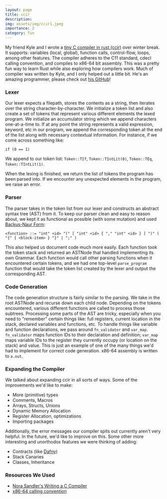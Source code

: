 ```yaml
---
layout: page
title: ccir
description:
img: assets/img/ccir1.jpeg
importance: 2
category: fun
---
```


My friend Kyle and I wrote a [tiny C compiler in rust (ccir)](https://github.com/KyleleeSea/ccir) over winter break. It supports: variables (local, global), function calls, control-flow, loops, among other features. The compiler adheres to the C11 standard, cdecl calling convention, and compiles to x86-64 bit assembly. This was a pretty fun way to learn Rust while also exploring how compilers work. Much of compiler was written by Kyle, and I only helped out a little bit. He's an amazing programmer, please check out [his GitHub](https://github.com/KyleleeSea)!


### Lexer

Our lexer expects a filepath, stores the contents as a string, then iterates over the string character-by-character. We initialize a token list and also create a set of tokens that represent various different elements the lexed program. We initialize an accumulator string which we append characters one-at-a-time to. If at any point the string represents a valid expression, keyword, etc in our program, we append the corresponding token at the end of the list along with necessary contextual information. For instance, if we come across something like:

```
if (0 == 1)
```

We append to our token list: `Token::TIf`, `Token::TIntLit(0)`, `Token::TEq`, `Token::TIntLit(1)`.

When the lexing is finished, we return the list of tokens the program has been parsed into. If we encounter any unexpected elements in the program, we raise an error.


### Parser

The parser takes in the token list from our lexer and constructs an abstract syntax tree (AST) from it. To keep our parser clean and easy to reason about, we kept it as functional as possible (with some mutation) and used [Backus-Naur Form](https://en.wikipedia.org/wiki/Backus%E2%80%93Naur_form):

```
<function> ::= "int" <id> "(" [ "int" <id> { "," "int" <id> } ] ")" ( "{" { <block-item> } "}" | ";" )
```

This also helped us document code much more easily. Each function took the token stack and returned an ASTNode that handled implementing its own Grammar. Each function would call other parsing functions when it encountered certain tokens, and we had one top-level `parse_program` function that would take the token list created by the lexer and output the corresponding AST.


### Code Generation

The code generation structure is fairly similar to the parsing. We take in the root ASTNode and recurse down each child node. Depending on the tokens encountered, various different functions are called to process those subtrees. Processing some parts of the AST are tricky, especially when you need to "remember" certain things like: full registers, current location in the stack, declared variables and functions, etc. To handle things like variable and function declarations, we pass around `fn_validator` and `var_map`. `fn_validator` maps function IDs to their declaration and definition; `var_map` maps variable IDs to the register they currently occupy (or location on the stack) and value. This is just an example of one of the many things we'd had to implement for correct code generation. x86-64 assembly is written to `a.out`.

### Expanding the Compiler

We talked about expanding ccir in all sorts of ways. Some of the improvements we'd like to make:
- More (primitive) types
- Comments, Macros
- Arrays, Structs, Unions
- Dynamic Memory Allocation
- Register Allocation, optimizations
- Importing packages

Additionally, the error messages our compiler spits out currently aren't very helpful. In the future, we'd like to improve on this. Some other more interesting and unorthodox features we were thinking of adding:
- Contracts (like [Dafny](https://dafny.org/))
- Stack Canaries
- Classes, Inheritance


### Resources We Used
- [Nora Sandler's Writing a C Compiler](https://norasandler.com/archive/)
- [x86-64 calling convention](https://aaronbloomfield.github.io/pdr/book/x86-64bit-ccc-chapter.pdf)
